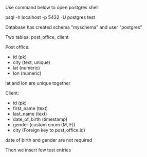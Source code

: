Use command below to open postgres shell

psql -h localhost -p 5432 -U postgres test

Database has created schema "myschema" and user "postgres"

Two tables: post_office, client

Post office:
- id (pk)
- city (text, unique)
- lat (numeric)
- lon (numeric)

lat and lon are unique together

Client:
- id (pk)
- first_name (text)
- last_name (text)
- date_of_birth (timestamp)
- gender (custom enum (M, F))
- city (Foreign key to post_office.id)

date of birth and gender are not required

Then we insert few test entries